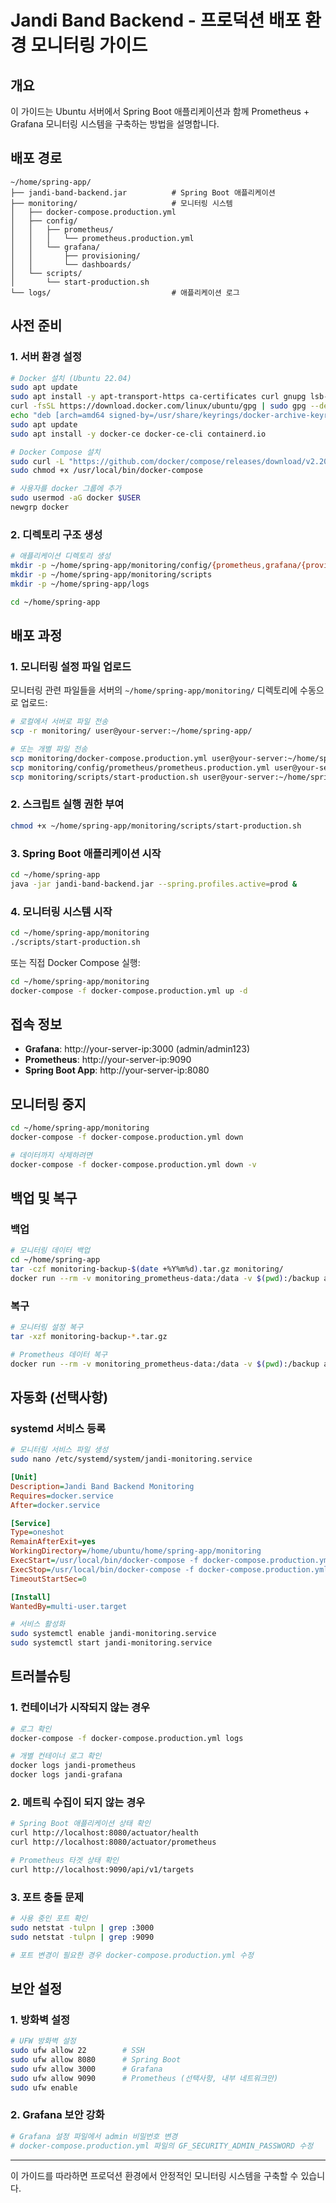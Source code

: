 # Jandi Band Backend - 프로덕션 배포 환경 모니터링 가이드

## 개요

이 가이드는 Ubuntu 서버에서 Spring Boot 애플리케이션과 함께 Prometheus + Grafana 모니터링 시스템을 구축하는 방법을 설명합니다.

## 배포 경로

```
~/home/spring-app/
├── jandi-band-backend.jar          # Spring Boot 애플리케이션
├── monitoring/                     # 모니터링 시스템
│   ├── docker-compose.production.yml
│   ├── config/
│   │   ├── prometheus/
│   │   │   └── prometheus.production.yml
│   │   └── grafana/
│   │       ├── provisioning/
│   │       └── dashboards/
│   └── scripts/
│       └── start-production.sh
└── logs/                           # 애플리케이션 로그
```

## 사전 준비

### 1. 서버 환경 설정

```bash
# Docker 설치 (Ubuntu 22.04)
sudo apt update
sudo apt install -y apt-transport-https ca-certificates curl gnupg lsb-release
curl -fsSL https://download.docker.com/linux/ubuntu/gpg | sudo gpg --dearmor -o /usr/share/keyrings/docker-archive-keyring.gpg
echo "deb [arch=amd64 signed-by=/usr/share/keyrings/docker-archive-keyring.gpg] https://download.docker.com/linux/ubuntu $(lsb_release -cs) stable" | sudo tee /etc/apt/sources.list.d/docker.list > /dev/null
sudo apt update
sudo apt install -y docker-ce docker-ce-cli containerd.io

# Docker Compose 설치
sudo curl -L "https://github.com/docker/compose/releases/download/v2.20.0/docker-compose-$(uname -s)-$(uname -m)" -o /usr/local/bin/docker-compose
sudo chmod +x /usr/local/bin/docker-compose

# 사용자를 docker 그룹에 추가
sudo usermod -aG docker $USER
newgrp docker
```

### 2. 디렉토리 구조 생성

```bash
# 애플리케이션 디렉토리 생성
mkdir -p ~/home/spring-app/monitoring/config/{prometheus,grafana/{provisioning/{datasources,dashboards},dashboards}}
mkdir -p ~/home/spring-app/monitoring/scripts
mkdir -p ~/home/spring-app/logs

cd ~/home/spring-app
```

## 배포 과정

### 1. 모니터링 설정 파일 업로드

모니터링 관련 파일들을 서버의 `~/home/spring-app/monitoring/` 디렉토리에 수동으로 업로드:

```bash
# 로컬에서 서버로 파일 전송
scp -r monitoring/ user@your-server:~/home/spring-app/

# 또는 개별 파일 전송
scp monitoring/docker-compose.production.yml user@your-server:~/home/spring-app/monitoring/
scp monitoring/config/prometheus/prometheus.production.yml user@your-server:~/home/spring-app/monitoring/config/prometheus/
scp monitoring/scripts/start-production.sh user@your-server:~/home/spring-app/monitoring/scripts/
```

### 2. 스크립트 실행 권한 부여

```bash
chmod +x ~/home/spring-app/monitoring/scripts/start-production.sh
```

### 3. Spring Boot 애플리케이션 시작

```bash
cd ~/home/spring-app
java -jar jandi-band-backend.jar --spring.profiles.active=prod &
```

### 4. 모니터링 시스템 시작

```bash
cd ~/home/spring-app/monitoring
./scripts/start-production.sh
```

또는 직접 Docker Compose 실행:

```bash
cd ~/home/spring-app/monitoring
docker-compose -f docker-compose.production.yml up -d
```

## 접속 정보

- **Grafana**: http://your-server-ip:3000 (admin/admin123)
- **Prometheus**: http://your-server-ip:9090
- **Spring Boot App**: http://your-server-ip:8080

## 모니터링 중지

```bash
cd ~/home/spring-app/monitoring
docker-compose -f docker-compose.production.yml down

# 데이터까지 삭제하려면
docker-compose -f docker-compose.production.yml down -v
```

## 백업 및 복구

### 백업

```bash
# 모니터링 데이터 백업
cd ~/home/spring-app
tar -czf monitoring-backup-$(date +%Y%m%d).tar.gz monitoring/
docker run --rm -v monitoring_prometheus-data:/data -v $(pwd):/backup alpine tar czf /backup/prometheus-data-$(date +%Y%m%d).tar.gz -C /data .
```

### 복구

```bash
# 모니터링 설정 복구
tar -xzf monitoring-backup-*.tar.gz

# Prometheus 데이터 복구
docker run --rm -v monitoring_prometheus-data:/data -v $(pwd):/backup alpine tar xzf /backup/prometheus-data-*.tar.gz -C /data
```

## 자동화 (선택사항)

### systemd 서비스 등록

```bash
# 모니터링 서비스 파일 생성
sudo nano /etc/systemd/system/jandi-monitoring.service
```

```ini
[Unit]
Description=Jandi Band Backend Monitoring
Requires=docker.service
After=docker.service

[Service]
Type=oneshot
RemainAfterExit=yes
WorkingDirectory=/home/ubuntu/home/spring-app/monitoring
ExecStart=/usr/local/bin/docker-compose -f docker-compose.production.yml up -d
ExecStop=/usr/local/bin/docker-compose -f docker-compose.production.yml down
TimeoutStartSec=0

[Install]
WantedBy=multi-user.target
```

```bash
# 서비스 활성화
sudo systemctl enable jandi-monitoring.service
sudo systemctl start jandi-monitoring.service
```

## 트러블슈팅

### 1. 컨테이너가 시작되지 않는 경우

```bash
# 로그 확인
docker-compose -f docker-compose.production.yml logs

# 개별 컨테이너 로그 확인
docker logs jandi-prometheus
docker logs jandi-grafana
```

### 2. 메트릭 수집이 되지 않는 경우

```bash
# Spring Boot 애플리케이션 상태 확인
curl http://localhost:8080/actuator/health
curl http://localhost:8080/actuator/prometheus

# Prometheus 타겟 상태 확인
curl http://localhost:9090/api/v1/targets
```

### 3. 포트 충돌 문제

```bash
# 사용 중인 포트 확인
sudo netstat -tulpn | grep :3000
sudo netstat -tulpn | grep :9090

# 포트 변경이 필요한 경우 docker-compose.production.yml 수정
```

## 보안 설정

### 1. 방화벽 설정

```bash
# UFW 방화벽 설정
sudo ufw allow 22        # SSH
sudo ufw allow 8080      # Spring Boot
sudo ufw allow 3000      # Grafana
sudo ufw allow 9090      # Prometheus (선택사항, 내부 네트워크만)
sudo ufw enable
```

### 2. Grafana 보안 강화

```bash
# Grafana 설정 파일에서 admin 비밀번호 변경
# docker-compose.production.yml 파일의 GF_SECURITY_ADMIN_PASSWORD 수정
```

---

이 가이드를 따라하면 프로덕션 환경에서 안정적인 모니터링 시스템을 구축할 수 있습니다.
